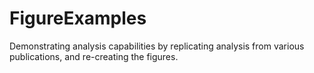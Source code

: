 # FigureExamples
Demonstrating analysis capabilities by replicating analysis from various publications, and re-creating the figures.
